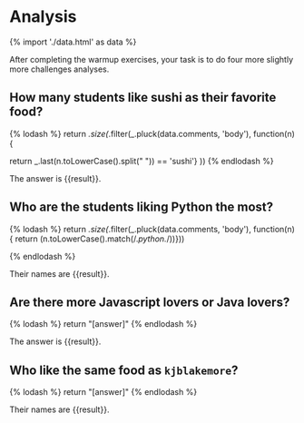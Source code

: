 # Analysis

{% import './data.html' as data %}

After completing the warmup exercises, your task is to do four more slightly
more challenges analyses.

## How many students like sushi as their favorite food?

{% lodash %}
return  _.size(_.filter(_.pluck(data.comments, 'body'), function(n){

return _.last(n.toLowerCase().split(" ")) == 'sushi'}
	))
{% endlodash %}

The answer is {{result}}.

## Who are the students liking Python the most?

{% lodash %}
return _.size(_.filter(_.pluck(data.comments, 'body'), function(n){
return (n.toLowerCase().match(/.*python.*/))}))
	
{% endlodash %}

Their names are {{result}}.

## Are there more Javascript lovers or Java lovers?

{% lodash %}
return "[answer]"
{% endlodash %}

The answer is {{result}}.

## Who like the same food as `kjblakemore`?

{% lodash %}
return "[answer]"
{% endlodash %}

Their names are {{result}}.
